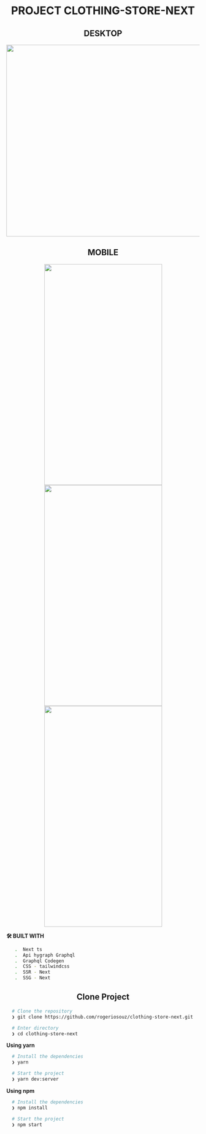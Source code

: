 <h1 align="center">PROJECT CLOTHING-STORE-NEXT</h1>

<h2 align="center">DESKTOP</h2>

<p align="center">
   <img width="937"  height="500" src="https://user-images.githubusercontent.com/76504596/190250599-88202bad-1c7c-4ddf-8832-b6a5734c4dd5.png"> 
</p>


<h2 align="center">MOBILE</h2>

<p align="center">
  <img width="307"  height="576" src="https://user-images.githubusercontent.com/76504596/192877364-d1ad6501-4f0c-4f9a-96bb-a7b661654f31.png">
  <img width="307"  height="576" src="https://user-images.githubusercontent.com/76504596/192876474-cfa7f679-185a-4b87-94ed-00110b10dd09.png">
  <img width="307"  height="576" src="https://user-images.githubusercontent.com/76504596/192876624-b9c51974-691f-4d60-9dde-e7fe6e6caad4.png">
</p>


**🛠️ BUILT WITH**

```bash
   .  Next ts
   .  Api hygraph Graphql
   .  Graphql Codegen
   .  CSS - tailwindcss
   .  SSR - Next
   .  SSG - Next
```

<h2 align="center">Clone Project</h2>

```bash
  # Clone the repository
  ❯ git clone https://github.com/rogeriosouz/clothing-store-next.git

  # Enter directory
  ❯ cd clothing-store-next
```

**Using yarn**

```bash
  # Install the dependencies
  ❯ yarn

  # Start the project
  ❯ yarn dev:server
```

**Using npm**

```bash
  # Install the dependencies
  ❯ npm install

  # Start the project
  ❯ npm start
```

